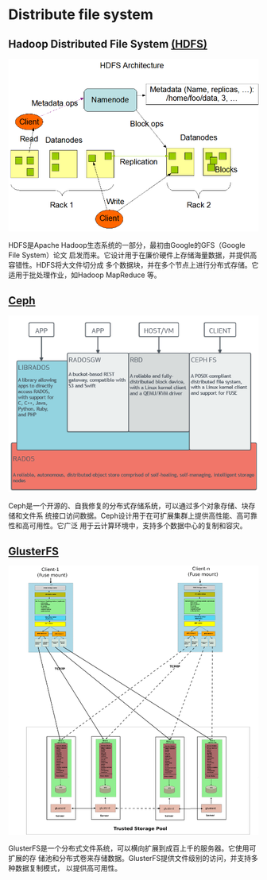 # Distribute file system

## Hadoop Distributed File System [(HDFS)][hdfs]

![](../../../images/tech/filesystem/hdfsarchitecture.gif)

HDFS是Apache Hadoop生态系统的一部分，最初由Google的GFS（Google File System）论文
启发而来。它设计用于在廉价硬件上存储海量数据，并提供高容错性。HDFS将大文件切分成
多个数据块，并在多个节点上进行分布式存储。它适用于批处理作业，如Hadoop MapReduce
等。

## [Ceph][ceph]

![](../../../images/tech/filesystem/ceph.webp)

Ceph是一个开源的、自我修复的分布式存储系统，可以通过多个对象存储、块存储和文件系
统接口访问数据。Ceph设计用于在可扩展集群上提供高性能、高可靠性和高可用性。它广泛
用于云计算环境中，支持多个数据中心的复制和容灾。

## [GlusterFS][glusterfs]

![](../../../images/tech/filesystem/GlusterFS_Translator_Stack.webp)

GlusterFS是一个分布式文件系统，可以横向扩展到成百上千的服务器。它使用可扩展的存
储池和分布式卷来存储数据。GlusterFS提供文件级别的访问，并支持多种数据复制模式，
以提供高可用性。

[hdfs]: https://hadoop.apache.org/docs/r1.2.1/hdfs_design.html
[ceph]: https://docs.ceph.com/en/quincy/
[glusterfs]: https://docs.gluster.org/en/main/
